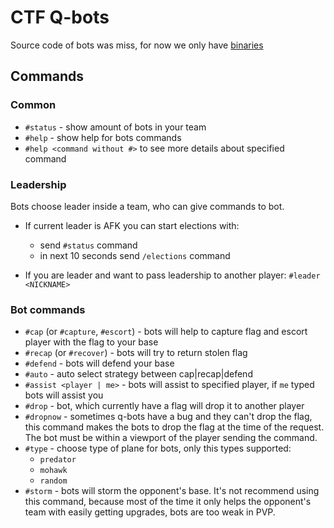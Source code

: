 # CTF Q-bots

Source code of bots was miss, for now we only have [binaries](https://github.com/airmash-refugees/Q-bots)

## Commands

### Common

* `#status` - show amount of bots in your team
* `#help` - show help for bots commands
* `#help <command without #>` to see more details about specified command

### Leadership

Bots choose leader inside a team, who can give commands to bot.

* If current leader is AFK you can start elections with:
    * send `#status` command
    * in next 10 seconds send `/elections` command

* If you are leader and want to pass leadership to another player: `#leader <NICKNAME>`

### Bot commands

* `#cap` (or `#capture`, `#escort`) - bots will help to capture flag and escort player with the flag to your base
* `#recap` (or `#recover`) - bots will try to return stolen flag
* `#defend` - bots will defend your base
* `#auto` - auto select strategy between cap|recap|defend
* `#assist <player | me>` - bots will assist to specified player, if `me` typed bots will assist you
* `#drop` - bot, which currently have a flag will drop it to another player
* `#dropnow` - sometimes q-bots have a bug and they can't drop the flag, this command makes the bots to drop the flag at the time of the request. The bot must be within a viewport of the player sending the command.
* `#type` - choose type of plane for bots, only this types supported:
    * `predator` 
    * `mohawk`
    * `random`
* `#storm` - bots will storm the opponent's base. It's not recommend using this command, because most of the time it only helps the opponent's team with easily getting upgrades, bots are too weak in PVP.
